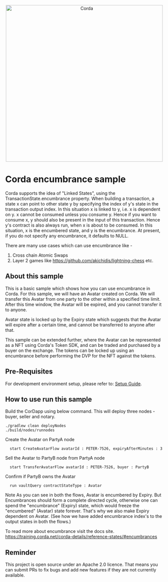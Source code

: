 <p align="center">
    <img src="https://www.corda.net/wp-content/uploads/2016/11/fg005_corda_b.png" alt="Corda" width="500">
</p>

# Corda encumbrance sample

Corda supports the idea of "Linked States", using the TransactionState.encumbrance property. When building a transaction, a state x can 
point to other state y by specifying the index of y's state in the transaction output index. 
In this situation x is linked to y, i.e. x is dependent on y. x cannot be consumed unless you consume y.
Hence if you want to consume x, y should also be present in the input of this transaction.
Hence y's contract is also always run, when x is about to be consumed. 
In this situation, x is the encumbered state, and y is the encumbrance.
At present, if you do not specify any encumbrance, it defaults to NULL. 

There are many use cases which can use encumbrance like -
1. Cross chain Atomic Swaps
2. Layer 2 games like https://github.com/akichidis/lightning-chess etc.

## About this sample

This is a basic sample which shows how you can use encumbrance in Corda. For this sample, we will have an Avatar
created on Corda. We will transfer this Avatar from one party to the other within a specified time limit.
After this time window, the Avatar will be expired, and you cannot transfer it to anyone. 

Avatar state is locked up by the Expiry state which suggests that the Avatar will expire after a certain time, 
and cannot be transferred to anyone after that.

This sample can be extended further, where the Avatar can be represented as a NFT using Corda's Token SDK, and 
can be traded and purchased by a buyer on the exchange. The tokens can be locked up using an encumbrance before 
performing the DVP for the NFT against the tokens.

## Pre-Requisites
For development environment setup, please refer to: [Setup Guide](https://docs.r3.com/en/platform/corda/4.10/community/getting-set-up.html).

## How to use run this sample

Build the CorDapp using below command. This will deploy three nodes - buyer, seller and notary.
   
    ./gradlew clean deployNodes
    ./build/nodes/runnodes


Create the Avatar on PartyA node

      start CreateAvatarFlow avatarId : PETER-7526, expiryAfterMinutes : 3

Sell the Avatar to PartyB node from PartyA node

      start TransferAvatarFlow avatarId : PETER-7526, buyer : PartyB

Confirm if PartyB owns the Avatar

      run vaultQuery contractStateType : Avatar

Note
As you can see in both the flows, Avatar is encumbered by Expiry. But Encumbrances should form a complete directed cycle, 
otherwise one can spend the "encumbrance" (Expiry) state, which would freeze the "encumbered" (Avatar) state forever.
That's why we also make Expiry dependent on Avatar. (See how we have added encumbrance index's to the output states in 
both the flows.)

To read more about encumbrance visit the docs site. https://training.corda.net/corda-details/reference-states/#encumbrances

## Reminder

This project is open source under an Apache 2.0 licence. That means you
can submit PRs to fix bugs and add new features if they are not currently
available.